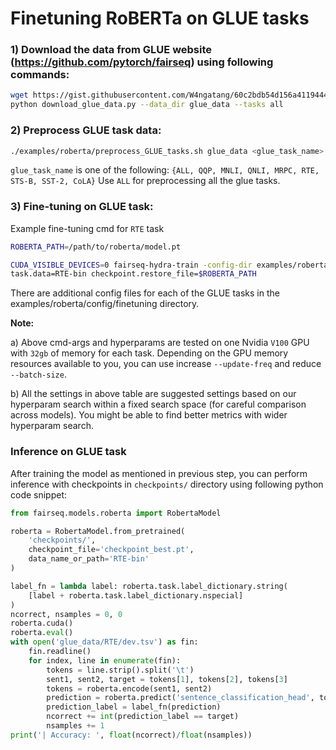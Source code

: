 # Finetuning RoBERTa on GLUE tasks

### 1) Download the data from GLUE website (https://github.com/pytorch/fairseq) using following commands:
```bash
wget https://gist.githubusercontent.com/W4ngatang/60c2bdb54d156a41194446737ce03e2e/raw/17b8dd0d724281ed7c3b2aeeda662b92809aadd5/download_glue_data.py
python download_glue_data.py --data_dir glue_data --tasks all
```

### 2) Preprocess GLUE task data:
```bash
./examples/roberta/preprocess_GLUE_tasks.sh glue_data <glue_task_name>
```
`glue_task_name` is one of the following:
`{ALL, QQP, MNLI, QNLI, MRPC, RTE, STS-B, SST-2, CoLA}`
Use `ALL` for preprocessing all the glue tasks.

### 3) Fine-tuning on GLUE task:
Example fine-tuning cmd for `RTE` task
```bash
ROBERTA_PATH=/path/to/roberta/model.pt

CUDA_VISIBLE_DEVICES=0 fairseq-hydra-train -config-dir examples/roberta/config/finetuning --config-name rte \
task.data=RTE-bin checkpoint.restore_file=$ROBERTA_PATH
```

There are additional config files for each of the GLUE tasks in the examples/roberta/config/finetuning directory.

**Note:**

a) Above cmd-args and hyperparams are tested on one Nvidia `V100` GPU with `32gb` of memory for each task. Depending on the GPU memory resources available to you, you can use increase `--update-freq` and reduce `--batch-size`.

b) All the settings in above table are suggested settings based on our hyperparam search within a fixed search space (for careful comparison across models). You might be able to find better metrics with wider hyperparam search.

### Inference on GLUE task
After training the model as mentioned in previous step, you can perform inference with checkpoints in `checkpoints/` directory using following python code snippet:

```python
from fairseq.models.roberta import RobertaModel

roberta = RobertaModel.from_pretrained(
    'checkpoints/',
    checkpoint_file='checkpoint_best.pt',
    data_name_or_path='RTE-bin'
)

label_fn = lambda label: roberta.task.label_dictionary.string(
    [label + roberta.task.label_dictionary.nspecial]
)
ncorrect, nsamples = 0, 0
roberta.cuda()
roberta.eval()
with open('glue_data/RTE/dev.tsv') as fin:
    fin.readline()
    for index, line in enumerate(fin):
        tokens = line.strip().split('\t')
        sent1, sent2, target = tokens[1], tokens[2], tokens[3]
        tokens = roberta.encode(sent1, sent2)
        prediction = roberta.predict('sentence_classification_head', tokens).argmax().item()
        prediction_label = label_fn(prediction)
        ncorrect += int(prediction_label == target)
        nsamples += 1
print('| Accuracy: ', float(ncorrect)/float(nsamples))

```
